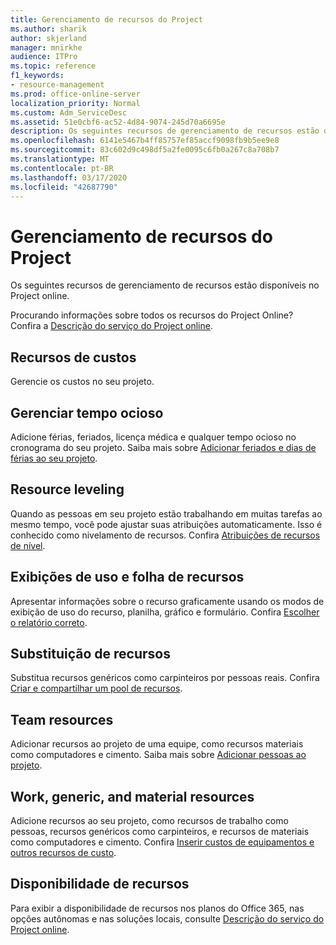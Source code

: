 ```yaml
---
title: Gerenciamento de recursos do Project
ms.author: sharik
author: skjerland
manager: mnirkhe
audience: ITPro
ms.topic: reference
f1_keywords:
- resource-management
ms.prod: office-online-server
localization_priority: Normal
ms.custom: Adm_ServiceDesc
ms.assetid: 51e0cbf6-ac52-4d84-9074-245d70a6695e
description: Os seguintes recursos de gerenciamento de recursos estão disponíveis no Project online.
ms.openlocfilehash: 6141e5467b4ff85757ef85accf9098fb9b5ee9e8
ms.sourcegitcommit: 83c602d9c498df5a2fe0095c6fb0a267c8a708b7
ms.translationtype: MT
ms.contentlocale: pt-BR
ms.lasthandoff: 03/17/2020
ms.locfileid: "42687790"
---
```

# <a name="project-resource-management"></a>Gerenciamento de recursos do Project

Os seguintes recursos de gerenciamento de recursos estão disponíveis no Project online.
  
Procurando informações sobre todos os recursos do Project Online? Confira a [Descrição do serviço do Project online](project-online-service-description.md).
  
## <a name="cost-resources"></a>Recursos de custos

Gerencie os custos no seu projeto.
  
## <a name="manage-nonworking-time"></a>Gerenciar tempo ocioso

Adicione férias, feriados, licença médica e qualquer tempo ocioso no cronograma do seu projeto. Saiba mais sobre [Adicionar feriados e dias de férias ao seu projeto](https://go.microsoft.com/fwlink/p/?LinkId=271337).
  
## <a name="resource-leveling"></a>Resource leveling

Quando as pessoas em seu projeto estão trabalhando em muitas tarefas ao mesmo tempo, você pode ajustar suas atribuições automaticamente. Isso é conhecido como nivelamento de recursos. Confira [Atribuições de recursos de nível](https://go.microsoft.com/fwlink/p/?LinkId=271348).
  
## <a name="resource-sheet-and-usage-views"></a>Exibições de uso e folha de recursos

Apresentar informações sobre o recurso graficamente usando os modos de exibição de uso do recurso, planilha, gráfico e formulário. Confira [Escolher o relatório correto](https://go.microsoft.com/fwlink/?LinkId=402920).
  
## <a name="resource-substitution"></a>Substituição de recursos

Substitua recursos genéricos como carpinteiros por pessoas reais. Confira [Criar e compartilhar um pool de recursos](https://go.microsoft.com/fwlink/?LinkId=402921).
  
## <a name="team-resources"></a>Team resources

Adicionar recursos ao projeto de uma equipe, como recursos materiais como computadores e cimento. Saiba mais sobre [Adicionar pessoas ao projeto](https://go.microsoft.com/fwlink/p/?LinkId=271347).
  
## <a name="work-generic-and-material-resources"></a>Work, generic, and material resources

Adicione recursos ao seu projeto, como recursos de trabalho como pessoas, recursos genéricos como carpinteiros, e recursos de materiais como computadores e cimento. Confira [Inserir custos de equipamentos e outros recursos de custo](https://go.microsoft.com/fwlink/?LinkId=402922).
  
## <a name="feature-availability"></a>Disponibilidade de recursos

Para exibir a disponibilidade de recursos nos planos do Office 365, nas opções autônomas e nas soluções locais, consulte [Descrição do serviço do Project online](project-online-service-description.md).
  


